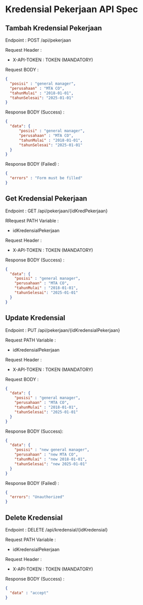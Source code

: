 # Kredensial Pekerjaan API Spec
## Tambah Kredensial Pekerjaan
Endpoint : POST /api/pekerjaan

Request Header :
- X-API-TOKEN : TOKEN (MANDATORY)

Request BODY :
```json
{
  "posisi" : "general manager",
  "perusahaan" : "MTA CO",
  "tahunMulai" : "2018-01-01",
  "tahunSelesai": "2025-01-01"
}
```

Response BODY (Success) :

```json
{
  "data": {
      "posisi" : "general manager",
      "perusahaan" : "MTA CO",
      "tahunMulai" : "2018-01-01",
      "tahunSelesai": "2025-01-01"
  }
}
```
Response BODY (Failed) : 
```json
{
  "errors" : "Form must be filled"
}
```

## Get Kredensial Pekerjaan
Endpoint : GET /api/pekerjaan/{idKredPekerjaan}

RRequest PATH Variable :
- idKredensialPekerjaan

Request Header : 
- X-API-TOKEN : TOKEN (MANDATORY)

Response BODY (Success) :
```json
{
  "data": {
    "posisi" : "general manager",
    "perusahaan" : "MTA CO",
    "tahunMulai" : "2018-01-01",
    "tahunSelesai": "2025-01-01"
  }
}
```

## Update Kredensial
Endpoint : PUT /api/pekerjaan/{idKredensialPekerjaan}

Request PATH Variable : 
- idKredensialPekerjaan

Request Header :
- X-API-TOKEN : TOKEN (MANDATORY)

Request BODY :
```json
{
  "data": {
    "posisi" : "general manager",
    "perusahaan" : "MTA CO",
    "tahunMulai" : "2018-01-01",
    "tahunSelesai": "2025-01-01"
  }
}
```

Response BODY (Success):

```json
{
  "data": {
    "posisi" : "new general manager",
    "perusahaan" : "new MTA CO",
    "tahunMulai" : "new 2018-01-01",
    "tahunSelesai": "new 2025-01-01"
  }
}
```

Response BODY (Failed) :

```json
{
  "errors": "Unauthorized"
}
```

## Delete Kredensial
Endpoint : DELETE /api/kredensial/{idKredensial}

Request PATH Variable :
- idKredensialPekerjaan

Request Header :
- X-API-TOKEN : TOKEN (MANDATORY)

Response BODY (Success) :
```json
{
  "data" : "accept"
}
```
